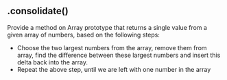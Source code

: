## .consolidate()

Provide a method on Array prototype that returns a single value from a given array of numbers, based on the following steps:

- Choose the two largest numbers from the array, remove them from array, find the difference between these largest numbers and insert this delta back into the array.
- Repeat the above step, until we are left with one number in the array
